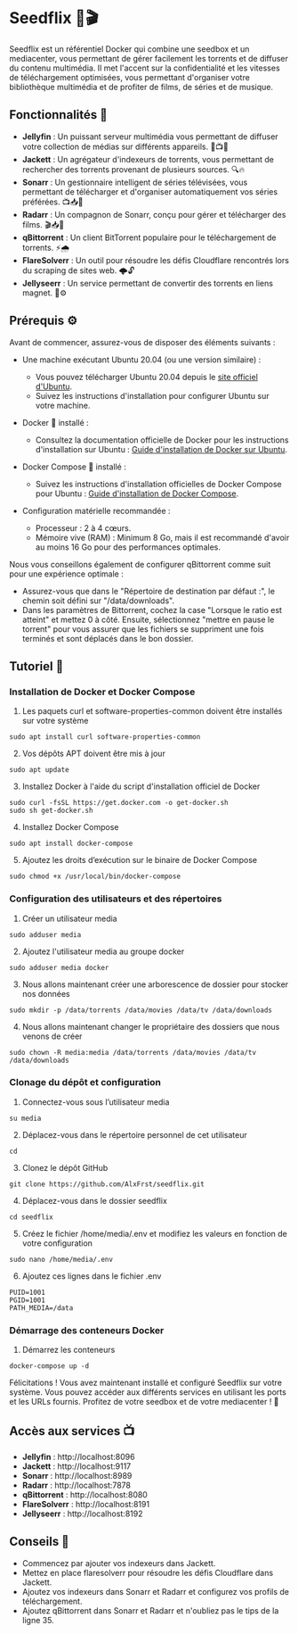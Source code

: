 # Seedflix 🌱🎬

Seedflix est un référentiel Docker qui combine une seedbox et un mediacenter, vous permettant de gérer facilement les torrents et de diffuser du contenu multimédia. Il met l'accent sur la confidentialité et les vitesses de téléchargement optimisées, vous permettant d'organiser votre bibliothèque multimédia et de profiter de films, de séries et de musique.

## Fonctionnalités 🚀

- **Jellyfin** : Un puissant serveur multimédia vous permettant de diffuser votre collection de médias sur différents appareils. 🎥📺🎵
- **Jackett** : Un agrégateur d'indexeurs de torrents, vous permettant de rechercher des torrents provenant de plusieurs sources. 🔍🔥
- **Sonarr** : Un gestionnaire intelligent de séries télévisées, vous permettant de télécharger et d'organiser automatiquement vos séries préférées. 📺📥📂
- **Radarr** : Un compagnon de Sonarr, conçu pour gérer et télécharger des films. 🎬📥📂
- **qBittorrent** : Un client BitTorrent populaire pour le téléchargement de torrents. ⚡🌧️
- **FlareSolverr** : Un outil pour résoudre les défis Cloudflare rencontrés lors du scraping de sites web. 🌩️🔓
- **Jellyseerr** : Un service permettant de convertir des torrents en liens magnet. 🧲⚙️

## Prérequis ⚙️

Avant de commencer, assurez-vous de disposer des éléments suivants :

- Une machine exécutant Ubuntu 20.04 (ou une version similaire) :
  - Vous pouvez télécharger Ubuntu 20.04 depuis le [site officiel d'Ubuntu](https://ubuntu.com/download).
  - Suivez les instructions d'installation pour configurer Ubuntu sur votre machine.

- Docker 🐳 installé :
  - Consultez la documentation officielle de Docker pour les instructions d'installation sur Ubuntu :
    [Guide d'installation de Docker sur Ubuntu](https://docs.docker.com/engine/install/ubuntu/).

- Docker Compose 🐙 installé :
  - Suivez les instructions d'installation officielles de Docker Compose pour Ubuntu :
    [Guide d'installation de Docker Compose](https://docs.docker.com/compose/install/).

- Configuration matérielle recommandée :
  - Processeur : 2 à 4 cœurs.
  - Mémoire vive (RAM) : Minimum 8 Go, mais il est recommandé d'avoir au moins 16 Go pour des performances optimales.

Nous vous conseillons également de configurer qBittorrent comme suit pour une expérience optimale :
- Assurez-vous que dans le "Répertoire de destination par défaut :", le chemin soit défini sur "/data/downloads".
- Dans les paramètres de Bittorrent, cochez la case "Lorsque le ratio est atteint" et mettez 0 à côté. Ensuite, sélectionnez "mettre en pause le torrent" pour vous assurer que les fichiers se suppriment une fois terminés et sont déplacés dans le bon dossier.

## Tutoriel 📖
### Installation de Docker et Docker Compose
1. Les paquets curl et software-properties-common doivent être installés sur votre système
```
sudo apt install curl software-properties-common
```
2. Vos dépôts APT doivent être mis à jour
```
sudo apt update
```
3. Installez Docker à l'aide du script d'installation officiel de Docker
```
sudo curl -fsSL https://get.docker.com -o get-docker.sh
sudo sh get-docker.sh
```
4. Installez Docker Compose
```
sudo apt install docker-compose
```
5. Ajoutez les droits d’exécution sur le binaire de Docker Compose 
```
sudo chmod +x /usr/local/bin/docker-compose
```
### Configuration des utilisateurs et des répertoires
1. Créer un utilisateur media
```
sudo adduser media
```
2. Ajoutez l'utilisateur media au groupe docker
```
sudo adduser media docker
```
3. Nous allons maintenant créer une arborescence de dossier pour stocker nos données
```
sudo mkdir -p /data/torrents /data/movies /data/tv /data/downloads
```
4. Nous allons maintenant changer le propriétaire des dossiers que nous venons de créer
```
sudo chown -R media:media /data/torrents /data/movies /data/tv /data/downloads
```
### Clonage du dépôt et configuration
1. Connectez-vous sous l’utilisateur media 
```
su media
```
2. Déplacez-vous dans le répertoire personnel de cet utilisateur
```
cd
```
3. Clonez le dépôt GitHub
```
git clone https://github.com/AlxFrst/seedflix.git
```
4. Déplacez-vous dans le dossier seedflix
```
cd seedflix
```
5. Créez le fichier /home/media/.env et modifiez les valeurs en fonction de votre configuration
```
sudo nano /home/media/.env
```
6. Ajoutez ces lignes dans le fichier .env
```
PUID=1001
PGID=1001
PATH_MEDIA=/data
```
### Démarrage des conteneurs Docker
1. Démarrez les conteneurs
```
docker-compose up -d
```

Félicitations ! Vous avez maintenant installé et configuré Seedflix sur votre système. Vous pouvez accéder aux différents services en utilisant les ports et les URLs fournis. Profitez de votre seedbox et de votre mediacenter ! 🎉

## Accès aux services 📺
- **Jellyfin** : http://localhost:8096
- **Jackett** : http://localhost:9117
- **Sonarr** : http://localhost:8989
- **Radarr** : http://localhost:7878
- **qBittorrent** : http://localhost:8080
- **FlareSolverr** : http://localhost:8191
- **Jellyseerr** : http://localhost:8192


## Conseils 📝
- Commencez par ajouter vos indexeurs dans Jackett.
- Mettez en place flaresolverr pour résoudre les défis Cloudflare dans Jackett.
- Ajoutez vos indexeurs dans Sonarr et Radarr et configurez vos profils de téléchargement.
- Ajoutez qBittorrent dans Sonarr et Radarr et n'oubliez pas le tips de la ligne 35.





